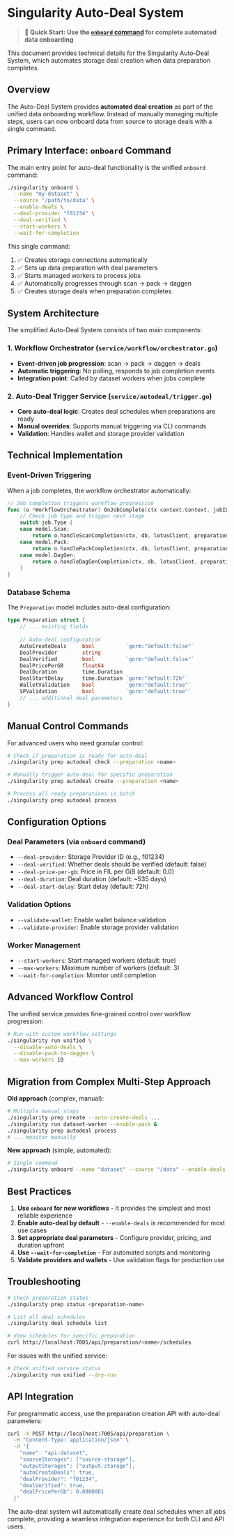 # Singularity Auto-Deal System

> **🚀 Quick Start: Use the [`onboard` command](../../README.md#-auto-deal-system) for complete automated data onboarding**

This document provides technical details for the Singularity Auto-Deal System, which automates storage deal creation when data preparation completes.

## Overview

The Auto-Deal System provides **automated deal creation** as part of the unified data onboarding workflow. Instead of manually managing multiple steps, users can now onboard data from source to storage deals with a single command.

## Primary Interface: `onboard` Command

The main entry point for auto-deal functionality is the unified `onboard` command:

```bash
./singularity onboard \
  --name "my-dataset" \
  --source "/path/to/data" \
  --enable-deals \
  --deal-provider "f01234" \
  --deal-verified \
  --start-workers \
  --wait-for-completion
```

This single command:
1. ✅ Creates storage connections automatically
2. ✅ Sets up data preparation with deal parameters
3. ✅ Starts managed workers to process jobs
4. ✅ Automatically progresses through scan → pack → daggen
5. ✅ Creates storage deals when preparation completes

## System Architecture

The simplified Auto-Deal System consists of two main components:

### 1. **Workflow Orchestrator** (`service/workflow/orchestrator.go`)
- **Event-driven job progression**: scan → pack → daggen → deals
- **Automatic triggering**: No polling, responds to job completion events
- **Integration point**: Called by dataset workers when jobs complete

### 2. **Auto-Deal Trigger Service** (`service/autodeal/trigger.go`)
- **Core auto-deal logic**: Creates deal schedules when preparations are ready
- **Manual overrides**: Supports manual triggering via CLI commands
- **Validation**: Handles wallet and storage provider validation

## Technical Implementation

### Event-Driven Triggering

When a job completes, the workflow orchestrator automatically:

```go
// Job completion triggers workflow progression
func (o *WorkflowOrchestrator) OnJobComplete(ctx context.Context, jobID model.JobID) error {
    // Check job type and trigger next stage
    switch job.Type {
    case model.Scan:
        return o.handleScanCompletion(ctx, db, lotusClient, preparation)
    case model.Pack:
        return o.handlePackCompletion(ctx, db, lotusClient, preparation)
    case model.DagGen:
        return o.handleDagGenCompletion(ctx, db, lotusClient, preparation)
    }
}
```

### Database Schema

The `Preparation` model includes auto-deal configuration:

```go
type Preparation struct {
    // ... existing fields
    
    // Auto-deal configuration
    AutoCreateDeals     bool          `gorm:"default:false"`
    DealProvider        string        
    DealVerified        bool          `gorm:"default:false"`
    DealPricePerGB      float64       
    DealDuration        time.Duration 
    DealStartDelay      time.Duration `gorm:"default:72h"`
    WalletValidation    bool          `gorm:"default:true"`
    SPValidation        bool          `gorm:"default:true"`
    // ... additional deal parameters
}
```

## Manual Control Commands

For advanced users who need granular control:

```bash
# Check if preparation is ready for auto-deal
./singularity prep autodeal check --preparation <name>

# Manually trigger auto-deal for specific preparation
./singularity prep autodeal create --preparation <name>

# Process all ready preparations in batch
./singularity prep autodeal process
```

## Configuration Options

### Deal Parameters (via `onboard` command)
- `--deal-provider`: Storage Provider ID (e.g., f01234)
- `--deal-verified`: Whether deals should be verified (default: false)
- `--deal-price-per-gb`: Price in FIL per GiB (default: 0.0)
- `--deal-duration`: Deal duration (default: ~535 days)
- `--deal-start-delay`: Start delay (default: 72h)

### Validation Options
- `--validate-wallet`: Enable wallet balance validation
- `--validate-provider`: Enable storage provider validation

### Worker Management
- `--start-workers`: Start managed workers (default: true)
- `--max-workers`: Maximum number of workers (default: 3)
- `--wait-for-completion`: Monitor until completion

## Advanced Workflow Control

The unified service provides fine-grained control over workflow progression:

```bash
# Run with custom workflow settings
./singularity run unified \
  --disable-auto-deals \
  --disable-pack-to-daggen \
  --max-workers 10
```

## Migration from Complex Multi-Step Approach

**Old approach** (complex, manual):
```bash
# Multiple manual steps
./singularity prep create --auto-create-deals ...
./singularity run dataset-worker --enable-pack &
./singularity prep autodeal process
# ... monitor manually
```

**New approach** (simple, automated):
```bash
# Single command
./singularity onboard --name "dataset" --source "/data" --enable-deals --deal-provider "f01234"
```

## Best Practices

1. **Use `onboard` for new workflows** - It provides the simplest and most reliable experience
2. **Enable auto-deal by default** - `--enable-deals` is recommended for most use cases
3. **Set appropriate deal parameters** - Configure provider, pricing, and duration upfront
4. **Use `--wait-for-completion`** - For automated scripts and monitoring
5. **Validate providers and wallets** - Use validation flags for production use

## Troubleshooting

```bash
# Check preparation status
./singularity prep status <preparation-name>

# List all deal schedules
./singularity deal schedule list

# View schedules for specific preparation
curl http://localhost:7005/api/preparation/<name>/schedules
```

For issues with the unified service:
```bash
# Check unified service status
./singularity run unified --dry-run
```

## API Integration

For programmatic access, use the preparation creation API with auto-deal parameters:

```bash
curl -X POST http://localhost:7005/api/preparation \
  -H "Content-Type: application/json" \
  -d '{
    "name": "api-dataset",
    "sourceStorages": ["source-storage"],
    "outputStorages": ["output-storage"],
    "autoCreateDeals": true,
    "dealProvider": "f01234",
    "dealVerified": true,
    "dealPricePerGb": 0.0000001
  }'
```

The auto-deal system will automatically create deal schedules when all jobs complete, providing a seamless integration experience for both CLI and API users.